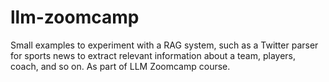 # llm-zoomcamp

Small examples to experiment with a RAG system, such as a Twitter parser for sports news to extract relevant information about a team, players, coach, and so on. As part of LLM Zoomcamp course.
